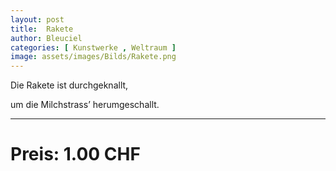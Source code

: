 ```yaml
---
layout: post
title:  Rakete
author: Bleuciel
categories: [ Kunstwerke , Weltraum ]
image: assets/images/Bilds/Rakete.png
---
```


Die Rakete ist durchgeknallt,

um die Milchstrass’ herumgeschallt.

-----

# Preis: 1.00 CHF